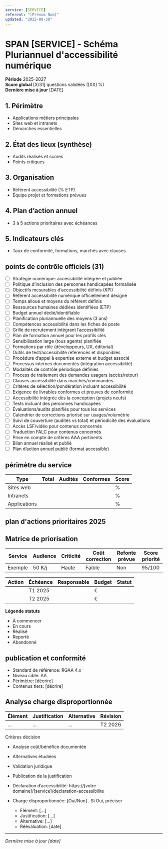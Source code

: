 ```yaml
---
service: [SERVICE]
referent: "[Prénom Nom]"
updated: "2025-09-30"
---
```


<!--
  FICHIER TEMPLATE - Non inclus dans la navigation MkDocs
  Utilisé comme référence pour créer de nouveaux modules
  Contient les 31 points DINUM officiels
-->

# SPAN [SERVICE] - Schéma Pluriannuel d'accessibilité numérique

**Période** 2025-2027  
**Score global** [X/31] questions validées ([XX] %)  
**Dernière mise à jour** [DATE]


## 1. Périmètre
- Applications métiers principales
- Sites web et intranets
- Démarches essentielles

## 2. État des lieux (synthèse)
- Audits réalisés et scores
- Points critiques

## 3. Organisation
- Référent accessibilité (% ETP)
- Équipe projet et formations prévues

## 4. Plan d’action annuel
- 3 à 5 actions prioritaires avec échéances

## 5. Indicateurs clés
- Taux de conformité, formations, marchés avec clauses


## points de contrôle officiels (31)

- [ ] Stratégie numérique: accessibilité intégrée et publiée <!-- DINUM -->
- [ ] Politique d’inclusion des personnes handicapées formalisée <!-- DINUM -->
- [ ] Objectifs mesurables d’accessibilité définis (KPI) <!-- DINUM -->
- [ ] Référent accessibilité numérique officiellement désigné <!-- DINUM -->
- [ ] Temps alloué et moyens du référent définis <!-- DINUM -->
- [ ] Ressources humaines dédiées identifiées (ETP) <!-- DINUM -->
- [ ] Budget annuel dédié/identifiable <!-- DINUM -->
- [ ] Planification pluriannuelle des moyens (3 ans) <!-- DINUM -->
- [ ] Compétences accessibilité dans les fiches de poste <!-- DINUM -->
- [ ] Grille de recrutement intégrant l’accessibilité <!-- DINUM -->
- [ ] Plan de formation annuel pour les profils clés <!-- DINUM -->
- [ ] Sensibilisation large (tous agents) planifiée <!-- DINUM -->
- [ ] Formations par rôle (développeurs, UX, éditorial) <!-- DINUM -->
- [ ] Outils de test/accessibilité référencés et disponibles <!-- DINUM -->
- [ ] Procédure d’appel à expertise externe et budget associé <!-- DINUM -->
- [ ] Processus internes documentés (intégration accessibilité) <!-- DINUM -->
- [ ] Modalités de contrôle périodique définies <!-- DINUM -->
- [ ] Process de traitement des demandes usagers (accès/retour) <!-- DINUM -->
- [ ] Clauses accessibilité dans marchés/commandes <!-- DINUM -->
- [ ] Critères de sélection/pondération incluant accessibilité <!-- DINUM -->
- [ ] Exigence de livrables conformes et preuves de conformité <!-- DINUM -->
- [ ] Accessibilité intégrée dès la conception (projets neufs) <!-- DINUM -->
- [ ] Tests incluant des personnes handicapées <!-- DINUM -->
- [ ] Évaluations/audits planifiés pour tous les services <!-- DINUM -->
- [ ] Calendrier de corrections priorisé sur usages/volumétrie <!-- DINUM -->
- [ ] Suivi de couverture (audités vs total) et périodicité des évaluations <!-- DINUM -->
- [ ] Accès LSF/vidéo pour contenus concernés <!-- DINUM -->
- [ ] Traduction FALC pour contenus concernés <!-- DINUM -->
- [ ] Prise en compte de critères AAA pertinents <!-- DINUM -->
- [ ] Bilan annuel réalisé et publié <!-- DINUM -->
- [ ] Plan d’action annuel publié (format accessible) <!-- DINUM -->

## périmètre du service

| Type | Total | Audités | Conformes | Score |
|------|-------|---------|-----------|-------|
| Sites web | | | | % |
| Intranets | | | | % |
| Applications | | | | % |

## plan d'actions prioritaires 2025

## Matrice de priorisation
| Service | Audience | Criticité | Coût correction | Refonte prévue | Score priorité |
|---------|----------|-----------|-----------------|----------------|----------------|
| Exemple | 50 K/j | Haute | Faible | Non | 95/100 |



| Action | Échéance | Responsable | Budget | Statut |
|--------|----------|-------------|--------|--------|
| | T1 2025 | | € | |
| | T2 2025 | | € | |

**Légende statuts**
- À commencer
- En cours
- Réalisé
- Reporté
- Abandonné

## publication et conformité

- Standard de référence: RGAA 4.x
- Niveau cible: AA
- Périmètre: [décrire]
- Contenus tiers: [décrire]

## Analyse charge disproportionnée
| Élément | Justification | Alternative | Révision |
|--------|----------------|-------------|----------|
| ...    | ...            | ...         | T2 2026  |

Critères décision
- Analyse coût/bénéfice documentée
- Alternatives étudiées
- Validation juridique
- Publication de la justification



- Déclaration d’accessibilité: https://[votre-domaine]/[service]/declaration-accessibilite  <!-- TODO: remplacer par l’URL réelle -->
- Charge disproportionnée: [Oui/Non]  <!-- TODO: préciser si Oui -->. Si Oui, préciser
  - Élément: [...]
  - Justification: [...]
  - Alternative: [...]
  - Réévaluation: [date]

---
*Dernière mise à jour [date]*
